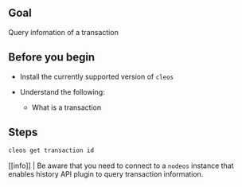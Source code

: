 ## Goal

Query infomation of a transaction

## Before you begin

* Install the currently supported version of `cleos`

* Understand the following:

  * What is a transaction

## Steps

```sh
cleos get transaction id
```

[[info]]
| Be aware that you need to connect to a `nodeos` instance that enables history API plugin to query transaction information.

